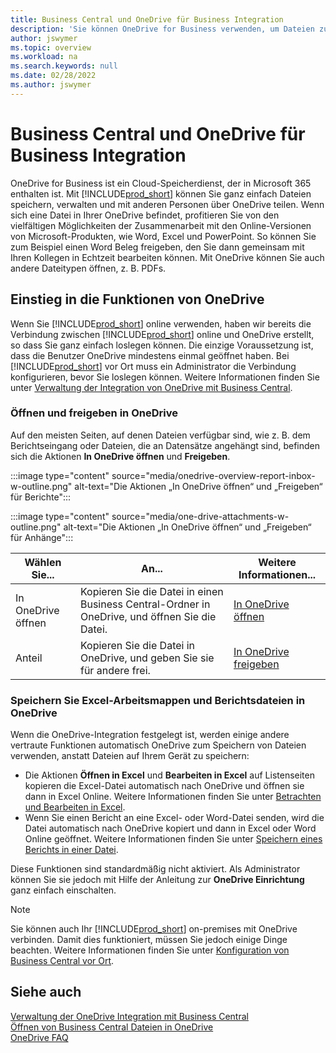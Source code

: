 ```yaml
---
title: Business Central und OneDrive für Business Integration
description: 'Sie können OneDrive for Business verwenden, um Dateien zu speichern, zu verwalten und freizugeben, z.B. Berichte oder Dateianhänge. Auch wenn Sie es One Drive buchstabieren.'
author: jswymer
ms.topic: overview
ms.workload: na
ms.search.keywords: null
ms.date: 02/28/2022
ms.author: jswymer
---
```


# <a name="business-central-and-onedrive-for-business-integration"></a>Business Central und OneDrive für Business Integration

OneDrive for Business ist ein Cloud-Speicherdienst, der in Microsoft 365 enthalten ist. Mit [!INCLUDE[prod_short](includes/prod_short.md)] können Sie ganz einfach Dateien speichern, verwalten und mit anderen Personen über OneDrive teilen. Wenn sich eine Datei in Ihrer OneDrive befindet, profitieren Sie von den vielfältigen Möglichkeiten der Zusammenarbeit mit den Online-Versionen von Microsoft-Produkten, wie Word, Excel und PowerPoint. So können Sie zum Beispiel einen Word Beleg freigeben, den Sie dann gemeinsam mit Ihren Kollegen in Echtzeit bearbeiten können. Mit OneDrive können Sie auch andere Dateitypen öffnen, z. B. PDFs. 

## <a name="get-started-with-onedrive-features"></a>Einstieg in die Funktionen von OneDrive

Wenn Sie [!INCLUDE[prod_short](includes/prod_short.md)] online verwenden, haben wir bereits die Verbindung zwischen [!INCLUDE[prod_short](includes/prod_short.md)] online und OneDrive erstellt, so dass Sie ganz einfach loslegen können. Die einzige Voraussetzung ist, dass die Benutzer OneDrive mindestens einmal geöffnet haben. Bei [!INCLUDE[prod_short](includes/prod_short.md)] vor Ort muss ein Administrator die Verbindung konfigurieren, bevor Sie loslegen können. Weitere Informationen finden Sie unter [Verwaltung der Integration von OneDrive mit Business Central](admin-onedrive-integration.md).

<!-- We've created the connection between [!INCLUDE[prod_short](includes/prod_short.md)] online and OneDrive, so it's easy to get started. The only requirement is that users have opened OneDrive at least one time. -->

### <a name="open-and-share-in-onedrive"></a>Öffnen und freigeben in OneDrive

Auf den meisten Seiten, auf denen Dateien verfügbar sind, wie z. B. dem Berichtseingang oder Dateien, die an Datensätze angehängt sind, befinden sich die Aktionen **In OneDrive öffnen** und **Freigeben**.

:::image type="content" source="media/onedrive-overview-report-inbox-w-outline.png" alt-text="Die Aktionen „In OneDrive öffnen“ und „Freigeben“ für Berichte":::


:::image type="content" source="media/one-drive-attachments-w-outline.png" alt-text="Die Aktionen „In OneDrive öffnen“ und „Freigeben“ für Anhänge":::

|Wählen Sie...|An...|Weitere Informationen...|
|---------|-----|----------------|
|In OneDrive öffnen|Kopieren Sie die Datei in einen Business Central-Ordner in OneDrive, und öffnen Sie die Datei.|[In OneDrive öffnen](across-share-onedrive.md#open-in-onedrive) |
|Anteil|Kopieren Sie die Datei in OneDrive, und geben Sie sie für andere frei.|[In OneDrive freigeben](across-share-onedrive.md#share) |

### <a name="save-excel-workbooks-and-report-files-in-onedrive"></a>Speichern Sie Excel-Arbeitsmappen und Berichtsdateien in OneDrive

Wenn die OneDrive-Integration festgelegt ist, werden einige andere vertraute Funktionen automatisch OneDrive zum Speichern von Dateien verwenden, anstatt Dateien auf Ihrem Gerät zu speichern:

- Die Aktionen **Öffnen in Excel** und **Bearbeiten in Excel** auf Listenseiten kopieren die Excel-Datei automatisch nach OneDrive und öffnen sie dann in Excel Online. Weitere Informationen finden Sie unter [Betrachten und Bearbeiten in Excel](across-work-with-excel.md).
- Wenn Sie einen Bericht an eine Excel- oder Word-Datei senden, wird die Datei automatisch nach OneDrive kopiert und dann in Excel oder Word Online geöffnet. Weitere Informationen finden Sie unter [Speichern eines Berichts in einer Datei](ui-work-report.md#saving-a-report-to-a-file).

Diese Funktionen sind standardmäßig nicht aktiviert. Als Administrator können Sie sie jedoch mit Hilfe der Anleitung zur **OneDrive Einrichtung** ganz einfach einschalten.

<!--
When you use the **Open in OneDrive** action for the first time, [!INCLUDE[prod_short](includes/prod_short.md)] does the following in your OneDrive:

1. Creates a folder named [!INCLUDE[prod_short](includes/prod_short.md)]. 
2. In the [!INCLUDE[prod_short](includes/prod_short.md)] folder, it creates another folder with the same name as the company you're working in. If you work in more than one company, it will create a folder for the company you're working in when you use the **Open in OneDrive** action. 
3. Puts a copy of the file you selected in the folder, and then opens the file. The next time you use the action, it only copies and opens the file. 

The folder and its content are private until you decide to share them with others. For example, you might decide to share content with one or more of your coworkers, or even people outside of your organization. For more information, see [Share OneDrive files and folders](https://support.microsoft.com/office/share-onedrive-files-and-folders-9fcc2f7d-de0c-4cec-93b0-a82024800c07) in the content for OneDrive.
-->

> [!NOTE]
> Sie können auch Ihr [!INCLUDE[prod_short](includes/prod_short.md)] on-premises mit OneDrive verbinden. Damit dies funktioniert, müssen Sie jedoch einige Dinge beachten. Weitere Informationen finden Sie unter [Konfiguration von Business Central vor Ort](admin-onedrive-integration-onpremises.md).

## <a name="see-also"></a>Siehe auch

[Verwaltung der OneDrive Integration mit Business Central](admin-onedrive-integration.md)  
[Öffnen von Business Central Dateien in OneDrive](across-share-onedrive.md)  
[OneDrive FAQ](admin-onedrive-faq.md)  
